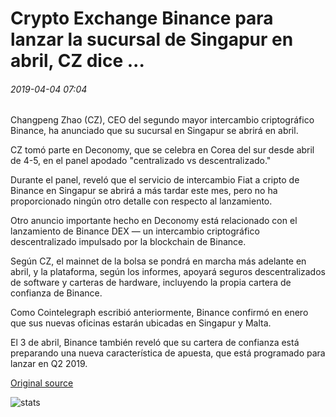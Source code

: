 # Crypto Exchange Binance para lanzar la sucursal de Singapur en abril, CZ dice ...

###### 2019-04-04 07:04

Changpeng Zhao (CZ), CEO del segundo mayor intercambio criptográfico Binance, ha anunciado que su sucursal en Singapur se abrirá en abril.

CZ tomó parte en Deconomy, que se celebra en Corea del sur desde abril de 4-5, en el panel apodado "centralizado vs descentralizado."

Durante el panel, reveló que el servicio de intercambio Fiat a cripto de Binance en Singapur se abrirá a más tardar este mes, pero no ha proporcionado ningún otro detalle con respecto al lanzamiento.

Otro anuncio importante hecho en Deconomy está relacionado con el lanzamiento de Binance DEX — un intercambio criptográfico descentralizado impulsado por la blockchain de Binance.

Según CZ, el mainnet de la bolsa se pondrá en marcha más adelante en abril, y la plataforma, según los informes, apoyará seguros descentralizados de software y carteras de hardware, incluyendo la propia cartera de confianza de Binance.

Como Cointelegraph escribió anteriormente, Binance confirmó en enero que sus nuevas oficinas estarán ubicadas en Singapur y Malta.

El 3 de abril, Binance también reveló que su cartera de confianza está preparando una nueva característica de apuesta, que está programado para lanzar en Q2 2019.

[Original source](https://cointelegraph.com/news/crypto-exchange-binance-to-launch-singapore-branch-in-april-cz-says)

![stats](https://c.statcounter.com/11760860/0/a89fa40b/1/ "stats")